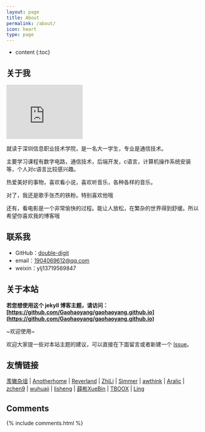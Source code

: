 ```yaml
---
layout: page
title: About
permalink: /about/
icon: heart
type: page
---
```


* content
{:toc}

## 关于我

<iframe src="http://www.158pic.com/Picture/Figure/116842.htm" style="border: 0;height: 142px;width: 200px;overflow: hidden;" frameBorder="0"></iframe>

就读于深圳信息职业技术学院，是一名大一学生，专业是通信技术。

主要学习课程有数字电路，通信技术，后端开发，c语言，计算机操作系统安装等，个人对c语言比较感兴趣。

热爱美好的事物，喜欢看小说，喜欢听音乐，各种各样的音乐。

对了，我还是歌手张杰的铁粉。特别喜欢他哦

还有，看电影是一个非常愉快的过程。能让人放松，在繁杂的世界得到舒缓。所以希望你喜欢我的博客哦



## 联系我

* GitHub：[double-digit](https://github.com/double-digit)
* email：1904069612@qq.com
* weixin：ylj13719569847
## 关于本站

**若您想使用这个 jekyll 博客主题，请访问：[https://github.com/Gaohaoyang/gaohaoyang.github.io](https://github.com/Gaohaoyang/gaohaoyang.github.io)**

~欢迎使用~

欢迎大家提一些对本站主题的建议，可以直接在下面留言或者新建一个 [Issue](https://github.com/double-digit/double-digit.github.io/issues)。



## 友情链接

[羡辙杂俎](http://zhangwenli.com/blog) \| [Anotherhome](https://www.anotherhome.net) \| [Reverland](http://reverland.org/) \| [ZhiLi](http://lizhipower.github.io/) \| [Simmer](http://simmer-jun.github.io/) \| [awthink](http://awthink.net/) \| [Aralic](http://aralic.github.io/) \| [zchen9](http://www.chen9.info/) \| [wuhuaji](http://wuhuaji.me/) \| [lisheng](http://www.lishengcn.cn/) \| [薛彬XueBin](http://axuebin.com/blog/) \| [TBOOX](http://www.tboox.org/cn/) \|  [Ling](http://linglinyp.com/)

## Comments

{% include comments.html %}
